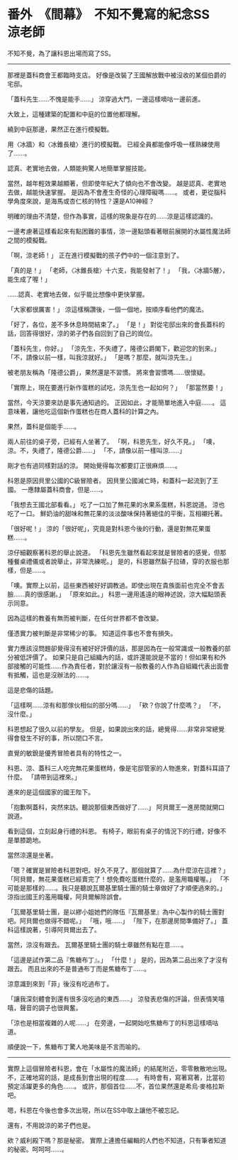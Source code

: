 # 番外　《間幕》　不知不覺寫的紀念SS　涼老師

不知不覺，為了讓科恩出場而寫了SS。

---

那裡是蓋科商會王都臨時支店。
好像是改裝了王國解放戰中被沒收的某個伯爵的宅邸。

「蓋科先生……不愧是能手……」
涼穿過大門，一邊這樣嘀咕一邊前進。

大致上，這種建築的配置和中庭的位置他都理解。

繞到中庭那邊，果然正在進行模擬戰。

用〈冰牆〉和〈冰錐長槍〉進行的模擬戰。
已經全員都能像呼吸一樣熟練使用了……。

認真、老實地去做，人類能夠驚人地簡單掌握技能。

當然，越年輕效果越顯著，但即使年紀大了傾向也不會改變。
越是認真、老實地去做，越能快速掌握。
是因為不會產生奇怪的心理障礙嗎……。
或者，更從腦科學角度來說，是海馬或杏仁核的特性？還是A10神經？

明確的理由不清楚，但作為事實，這樣的現象是存在的……涼是這樣認識的。

一邊考慮著這樣看起來有點困難的事情，涼一邊點頭看著眼前展開的水屬性魔法師之間的模擬戰。

「啊，涼老師！」
正在進行模擬戰的孩子們中的一個注意到了。

「真的是！」
「老師，〈冰錐長槍〉十六支，我能發射了！」
「我，〈冰牆5層〉，能生成了喔！」

……認真、老實地去做，似乎能比想像中更快掌握。

「大家都很厲害！」
涼這樣稱讚後，一個一個地，按順序看他們的魔法。

「好了，各位，差不多休息時間結束了。」
「是！」
對從宅邸出來的會長蓋科的話，回答得很好，涼的弟子們各自回到了自己的崗位。

「蓋科先生，你好。」
「涼先生，不失禮了，隆德公爵閣下，歡迎您的到來。」
「不，請像以前一樣，叫我涼就好。」
「是嗎？那麼，就叫涼先生。」

被老朋友稱為「隆德公爵」，果然還是不習慣。
將來會習慣嗎……很懷疑。

「實際上，現在要進行新作蛋糕的試吃，涼先生也一起如何？」
「那當然要！」

當然，今天涼要來訪是事先通知過的。
正因如此，才能簡單地進入中庭……。
這意味著，讓他吃這個新作蛋糕也在商人蓋科的計算之內。

果然，蓋科是個能手……。

兩人前往的桌子旁，已經有人坐著了。
「啊，科恩先生，好久不見。」
「噢，涼。不，失禮了，隆德公爵……」
「不，請像以前一樣叫涼……」

剛才也有過同樣對話的涼。
開始覺得每次都要訂正很麻煩……。

科恩是原因貝里公國的C級冒險者。
因貝里公國滅亡時，和蓋科一起流到了王國。
一應隸屬蓋科商會，但是……。

「我想去王國北部看看。」
吃了一口加了無花果的水果系蛋糕，科恩說道。
涼也吃了一口。
鮮奶油的甜味和無花果的淡淡酸味保持著絕佳的平衡，互相襯托著。

「很好呢！」
涼的「很好呢」，究竟是對科恩今後的行動，還是對無花果蛋糕……。

涼仔細觀察著科恩的舉止說道。
「科恩先生雖然看起來就是冒險者的感覺，但那種餐桌禮儀或者說舉止，非常洗練呢。」
是的，科恩雖然鬍子拉碴，穿的衣服也那樣，但是……。

「噢。實際上以前，這些東西被好好調教過。即使出現在貴族面前也完全不會丟臉……真的很感謝。」
「原來如此。」
科恩一邊用遙遠的眼神述說，涼大幅點頭表示同意。

因為這樣的教養有無而被判斷，在任何世界都不會改變。

僅憑實力被判斷是非常稀少的事。
知道這件事也不會有損失。

實力應該沒問題卻覺得沒有被好好評價的話，那是因為在一般常識或一般教養的部分被低評價了。
如果只是自己組織內的話，或許還能說是不當的！但如果有和外部接觸的可能性……作為責任者，對於讓沒有一般教養的人作為自組織代表出面會有抵觸，這也是沒辦法的……。

這是悲傷的話題。

「這樣啊……涼有和那傢伙相似的部分嗎……」
「欸？你說了什麼嗎？」
「不，沒什麼。」

科恩想起了很久以前的學友。
但是，如果說出來的話，總覺得……非常非常總覺得會發生不好的事，所以閉口不言。

直覺的敏銳是優秀冒險者具有的特性之一。

科恩、涼、蓋科三人吃完無花果蛋糕時，像是宅邸管家的人物進來，對蓋科耳語了什麼。
「請帶到這裡來。」

進來的是這個國家的國王陛下。

「抱歉啊蓋科，突然來訪。聽說那個東西做好了……」
阿貝爾王一進房間就開口說道。

看到這個，立刻起身行禮的科恩。
有椅子，眼前有桌子的情況下的行禮，好像不是單膝跪地。

當然涼還是坐著。

「嗯？確實是冒險者科恩對吧。好久不見了。那個就算了……為什麼涼在這裡？」
「阿貝爾，無花果蛋糕已經賣完了！想免費吃蛋糕什麼的，是濫用職權喔。」
「不可能是那樣的……。我只是聽說瓦爾基里騎士團的騎士章做好了才順便過來的。」
涼指出國王的濫用職權，阿貝爾解除誤會。

「瓦爾基里騎士團，是以繆小姐她們的隊伍『瓦爾基里』為中心製作的騎士團對吧。阿貝爾也做得不錯呢。」
「哦，哦……」
「陛下，在那邊房間準備好了。」
蓋科這樣說著，引導阿貝爾出去了。

當然，涼沒有跟去。
瓦爾基里騎士團的騎士章雖然有點在意……。

「這邊是試作第二品『焦糖布丁』。」
「什麼！」
是的，因為第二品出來了才沒有跟去。
而且出來的不是普通布丁而是焦糖布丁……。

涼意識到來到「菲」後沒有吃過布丁。

「讓我深刻體會到還有很多沒吃過的東西……」
涼發表悲傷的評論，但表情笑嘻嘻，聲音的調子也很興奮。

「涼也是相當複雜的人呢……」
在旁邊，一起開始吃焦糖布丁的科恩這樣嘀咕道。

順便說一下，焦糖布丁驚人地美味是不言而喻的。

---

實際上這個冒險者科恩，會在「水屬性的魔法師」的結尾附近，零零散散地出現。
不，正確地寫的話，是成長到會出現的程度……。
有時會有，寫著寫著，比當初預定活躍更多的角色……。
或許，那個首位……不，首位果然還是希烏·麥格拉斯吧。

嗯，科恩在今後也會多次出現，所以在SS中取上讓他不被忘記。

還有，不用說涼的弟子們也是。

欸？威利殿下嗎？那是秘密。
實際上連擔任編輯的人們也不知道，只有筆者知道的秘密。呵呵呵……。